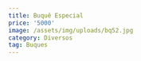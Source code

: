 ```yaml
---
title: Buquê Especial
price: '5000'
image: /assets/img/uploads/bq52.jpg
category: Diversos
tag: Buques
---
```


